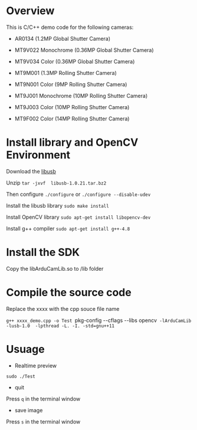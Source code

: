 # Overview

This is C/C++ demo code for the following cameras:

- AR0134 (1.2MP Global Shutter Camera)

- MT9V022 Monochrome (0.36MP Global Shutter Camera)

- MT9V034 Color (0.36MP Global Shutter Camera)

- MT9M001 (1.3MP Rolling Shutter Camera)

- MT9N001 Color (9MP Rolling Shutter Camera)

- MT9J001 Monochrome (10MP Rolling Shutter Camera)

- MT9J003 Color (10MP Rolling Shutter Camera)

- MT9F002 Color (14MP Rolling Shutter Camera)

# Install library and OpenCV Environment

Download the [libusb](https://sourceforge.net/projects/libusb/files/libusb-1.0/) 

Unzip `tar -jxvf  libusb-1.0.21.tar.bz2`

Then configure `./configure` or `./configure --disable-udev`

Install the libusb library `sudo make install` 

Install OpenCV library `sudo apt-get install libopencv-dev`

Install g++ compiler `sudo apt-get install g++-4.8`

# Install the SDK
Copy the libArduCamLib.so to /lib folder 

# Compile the source code
Replace the xxxx with the cpp souce file name

`g++ xxxx_demo.cpp -o Test `pkg-config --cflags --libs opencv` -lArduCamLib -lusb-1.0  -lpthread -L. -I. -std=gnu++11`


# Usuage

- Realtime preview

``` sudo ./Test ```

- quit

Press `q` in the terminal window

- save image

Press `s` in the terminal window


